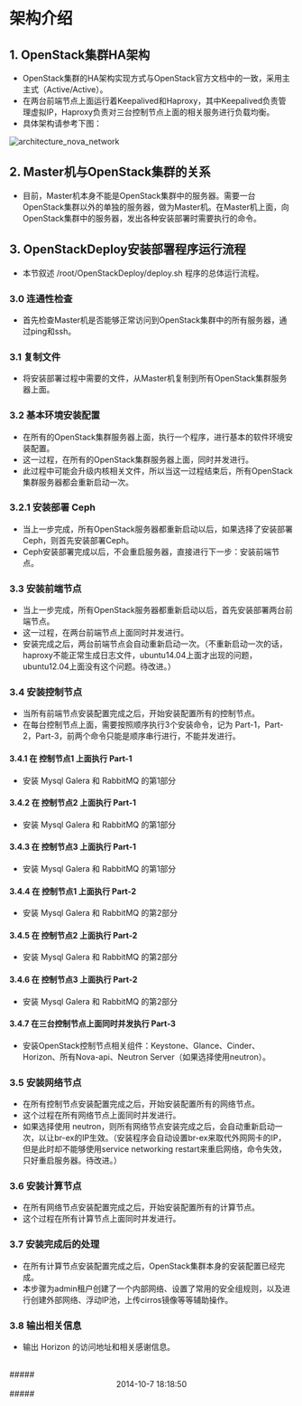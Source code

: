 # 架构介绍 #

## 1. OpenStack集群HA架构 ##

- OpenStack集群的HA架构实现方式与OpenStack官方文档中的一致，采用主主式（Active/Active）。
- 在两台前端节点上面运行着Keepalived和Haproxy，其中Keepalived负责管理虚拟IP，Haproxy负责对三台控制节点上面的相关服务进行负载均衡。
- 具体架构请参考下图：

![architecture_nova_network](http://www.lightcloud.cc/static/img/architecture_nova_network.png)

## 2. Master机与OpenStack集群的关系 ##

- 目前，Master机本身不能是OpenStack集群中的服务器。需要一台OpenStack集群以外的单独的服务器，做为Master机。在Master机上面，向OpenStack集群中的服务器，发出各种安装部署时需要执行的命令。

## 3. OpenStackDeploy安装部署程序运行流程 ##

- 本节叙述 /root/OpenStackDeploy/deploy.sh 程序的总体运行流程。

### 3.0 连通性检查 ###

- 首先检查Master机是否能够正常访问到OpenStack集群中的所有服务器，通过ping和ssh。

### 3.1 复制文件 ###

- 将安装部署过程中需要的文件，从Master机复制到所有OpenStack集群服务器上面。

### 3.2 基本环境安装配置 ###

- 在所有的OpenStack集群服务器上面，执行一个程序，进行基本的软件环境安装配置。
- 这一过程，在所有的OpenStack集群服务器上面，同时并发进行。
- 此过程中可能会升级内核相关文件，所以当这一过程结束后，所有OpenStack集群服务器都会重新启动一次。

### 3.2.1 安装部署 Ceph ###

- 当上一步完成，所有OpenStack服务器都重新启动以后，如果选择了安装部署Ceph，则首先安装部署Ceph。
- Ceph安装部署完成以后，不会重启服务器，直接进行下一步：安装前端节点。

### 3.3 安装前端节点 ###

- 当上一步完成，所有OpenStack服务器都重新启动以后，首先安装部署两台前端节点。
- 这一过程，在两台前端节点上面同时并发进行。
- 安装完成之后，两台前端节点会自动重新启动一次。（不重新启动一次的话，haproxy不能正常生成日志文件，ubuntu14.04上面才出现的问题，ubuntu12.04上面没有这个问题。待改进。）

### 3.4 安装控制节点 ###

- 当所有前端节点安装配置完成之后，开始安装配置所有的控制节点。
- 在每台控制节点上面，需要按照顺序执行3个安装命令，记为 Part-1，Part-2，Part-3，前两个命令只能是顺序串行进行，不能并发进行。

#### 3.4.1 在 控制节点1 上面执行 Part-1 #

- 安装 Mysql Galera 和 RabbitMQ 的第1部分

#### 3.4.2 在 控制节点2 上面执行 Part-1 #

- 安装 Mysql Galera 和 RabbitMQ 的第1部分

#### 3.4.3 在 控制节点3 上面执行 Part-1 #

- 安装 Mysql Galera 和 RabbitMQ 的第1部分

#### 3.4.4 在 控制节点1 上面执行 Part-2 #

- 安装 Mysql Galera 和 RabbitMQ 的第2部分

#### 3.4.5 在 控制节点2 上面执行 Part-2 #

- 安装 Mysql Galera 和 RabbitMQ 的第2部分

#### 3.4.6 在 控制节点3 上面执行 Part-2 #

- 安装 Mysql Galera 和 RabbitMQ 的第2部分

#### 3.4.7 在三台控制节点上面同时并发执行 Part-3 ####

- 安装OpenStack控制节点相关组件：Keystone、Glance、Cinder、Horizon、所有Nova-api、Neutron Server（如果选择使用neutron）。

### 3.5 安装网络节点 ###

- 在所有控制节点安装配置完成之后，开始安装配置所有的网络节点。
- 这个过程在所有网络节点上面同时并发进行。
- 如果选择使用 neutron，则所有网络节点安装完成之后，会自动重新启动一次，以让br-ex的IP生效。（安装程序会自动设置br-ex来取代外网网卡的IP，但是此时却不能够使用service networking restart来重启网络，命令失效，只好重启服务器。待改进。）

### 3.6 安装计算节点 ###

- 在所有网络节点安装配置完成之后，开始安装配置所有的计算节点。
- 这个过程在所有计算节点上面同时并发进行。

### 3.7 安装完成后的处理 ###

- 在所有计算节点安装配置完成之后，OpenStack集群本身的安装配置已经完成。
- 本步骤为admin租户创建了一个内部网络、设置了常用的安全组规则，以及进行创建外部网络、浮动IP池，上传cirros镜像等等辅助操作。

### 3.8 输出相关信息 ###

- 输出 Horizon 的访问地址和相关感谢信息。

<br>
##### <center> 2014-10-7 18:18:50 </center> #####
<br>
